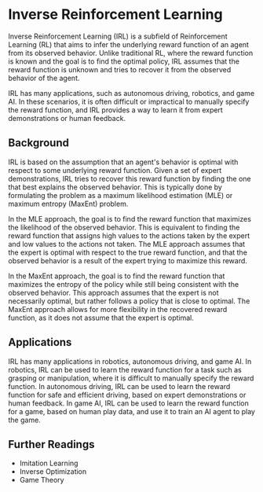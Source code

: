 # Inverse Reinforcement Learning

Inverse Reinforcement Learning (IRL) is a subfield of Reinforcement Learning (RL) that aims to infer the underlying reward function of an agent from its observed behavior. Unlike traditional RL, where the reward function is known and the goal is to find the optimal policy, IRL assumes that the reward function is unknown and tries to recover it from the observed behavior of the agent. 

IRL has many applications, such as autonomous driving, robotics, and game AI. In these scenarios, it is often difficult or impractical to manually specify the reward function, and IRL provides a way to learn it from expert demonstrations or human feedback.

## Background

IRL is based on the assumption that an agent's behavior is optimal with respect to some underlying reward function. Given a set of expert demonstrations, IRL tries to recover this reward function by finding the one that best explains the observed behavior. This is typically done by formulating the problem as a maximum likelihood estimation (MLE) or maximum entropy (MaxEnt) problem.

In the MLE approach, the goal is to find the reward function that maximizes the likelihood of the observed behavior. This is equivalent to finding the reward function that assigns high values to the actions taken by the expert and low values to the actions not taken. The MLE approach assumes that the expert is optimal with respect to the true reward function, and that the observed behavior is a result of the expert trying to maximize this reward.

In the MaxEnt approach, the goal is to find the reward function that maximizes the entropy of the policy while still being consistent with the observed behavior. This approach assumes that the expert is not necessarily optimal, but rather follows a policy that is close to optimal. The MaxEnt approach allows for more flexibility in the recovered reward function, as it does not assume that the expert is optimal.

## Applications

IRL has many applications in robotics, autonomous driving, and game AI. In robotics, IRL can be used to learn the reward function for a task such as grasping or manipulation, where it is difficult to manually specify the reward function. In autonomous driving, IRL can be used to learn the reward function for safe and efficient driving, based on expert demonstrations or human feedback. In game AI, IRL can be used to learn the reward function for a game, based on human play data, and use it to train an AI agent to play the game.

## Further Readings

- Imitation Learning
- Inverse Optimization
- Game Theory
